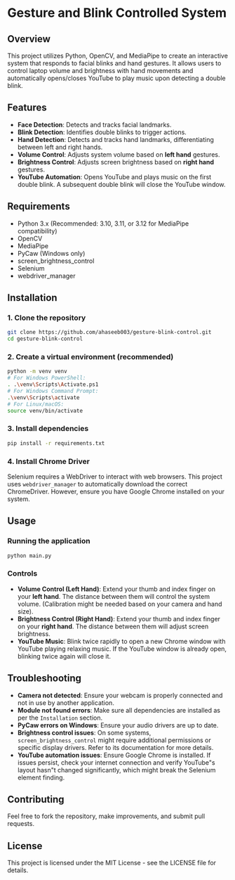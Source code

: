 # Gesture and Blink Controlled System


## Overview
This project utilizes Python, OpenCV, and MediaPipe to create an interactive system that responds to facial blinks and hand gestures. It allows users to control laptop volume and brightness with hand movements and automatically opens/closes YouTube to play music upon detecting a double blink.

## Features
- **Face Detection**: Detects and tracks facial landmarks.
- **Blink Detection**: Identifies double blinks to trigger actions.
- **Hand Detection**: Detects and tracks hand landmarks, differentiating between left and right hands.
- **Volume Control**: Adjusts system volume based on **left hand** gestures.
- **Brightness Control**: Adjusts screen brightness based on **right hand** gestures.
- **YouTube Automation**: Opens YouTube and plays music on the first double blink. A subsequent double blink will close the YouTube window.

## Requirements
- Python 3.x (Recommended: 3.10, 3.11, or 3.12 for MediaPipe compatibility)
- OpenCV
- MediaPipe
- PyCaw (Windows only)
- screen_brightness_control
- Selenium
- webdriver_manager

## Installation

### 1. Clone the repository
```bash
git clone https://github.com/ahaseeb003/gesture-blink-control.git
cd gesture-blink-control
```

### 2. Create a virtual environment (recommended)
```bash
python -m venv venv
# For Windows PowerShell:
. .\venv\Scripts\Activate.ps1
# For Windows Command Prompt:
.\venv\Scripts\activate
# For Linux/macOS:
source venv/bin/activate
```

### 3. Install dependencies
```bash
pip install -r requirements.txt
```

### 4. Install Chrome Driver
Selenium requires a WebDriver to interact with web browsers. This project uses `webdriver_manager` to automatically download the correct ChromeDriver. However, ensure you have Google Chrome installed on your system.

## Usage

### Running the application
```bash
python main.py
```

### Controls
- **Volume Control (Left Hand)**: Extend your thumb and index finger on your **left hand**. The distance between them will control the system volume. (Calibration might be needed based on your camera and hand size).
- **Brightness Control (Right Hand)**: Extend your thumb and index finger on your **right hand**. The distance between them will adjust screen brightness.
- **YouTube Music**: Blink twice rapidly to open a new Chrome window with YouTube playing relaxing music. If the YouTube window is already open, blinking twice again will close it.

## Troubleshooting
- **Camera not detected**: Ensure your webcam is properly connected and not in use by another application.
- **Module not found errors**: Make sure all dependencies are installed as per the `Installation` section.
- **PyCaw errors on Windows**: Ensure your audio drivers are up to date.
- **Brightness control issues**: On some systems, `screen_brightness_control` might require additional permissions or specific display drivers. Refer to its documentation for more details.
- **YouTube automation issues**: Ensure Google Chrome is installed. If issues persist, check your internet connection and verify YouTube\"s layout hasn\"t changed significantly, which might break the Selenium element finding.

## Contributing
Feel free to fork the repository, make improvements, and submit pull requests.

## License
This project is licensed under the MIT License - see the LICENSE file for details.


